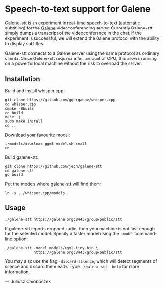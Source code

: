# Speech-to-text support for Galene

Galene-stt is an experiment in real-time speech-to-text (automatic
subtitling) for the [Galene][1] videoconferencing server.  Currently
Galene-stt simply dumps a transcript of the videoconference in the chat;
if the experiment is successful, we will extend the Galene protocol with
the ability to display subtitles.

Galene-stt connects to a Galene server using the same protocol as ordinary
clients.  Since Galene-stt requires a fair amount of CPU, this allows
running on a powerful local machine without the risk to overload the
server.


## Installation

Build and install whisper.cpp:

```
git clone https://github.com/ggerganov/whisper.cpp
cd whisper.cpp
cmake -Bbuild
cd build
make -j
sudo make install
cd ..
```

Download your favourite model:
```
./models/download-ggml-model.sh small
cd ..
```

Build galene-stt:
```
git clone https://github.com/jech/galene-stt
cd galene-stt
go build
```

Put the models where galene-stt will find them:
```
ln -s ../whisper.cpp/models .
```


## Usage

```
./galene-stt https://galene.org:8443/group/public/stt
```

If galene-stt reports dropped audio, then your machine is not fast enough
for the selected model.  Specify a faster model using the `-model`
command-line option:

```
./galene-stt -model models/ggml-tiny.bin \
             https://galene.org:8443/group/public/stt
```

You may also use the flag `-discard-silence`, which will detect segments
of silence and discard them early.  Type `./galene-stt -help` for more
information.


— Juliusz Chroboczek


[1]: https://galene.org

